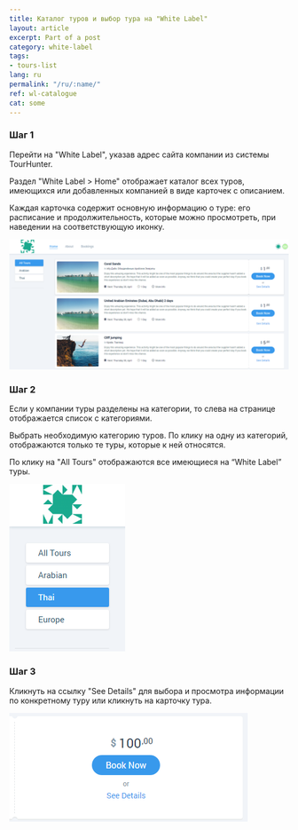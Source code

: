 ```yaml
---
title: Каталог туров и выбор тура на "White Label"
layout: article
excerpt: Part of a post
category: white-label
tags:
- tours-list
lang: ru
permalink: "/ru/:name/"
ref: wl-catalogue
cat: some
---
```


### **Шаг 1**

Перейти на "White Label", указав адрес сайта компании из системы TourHunter.  

Раздел "White Label > Home" отображает каталог всех туров, имеющихся или добавленных компанией в виде карточек с описанием. 

Каждая карточка содержит основную информацию о туре: его расписание и продолжительность, которые можно просмотреть, при наведении на соответствующую иконку.

![Tour_catalogue_on_wl1](/assets/images/tour_catalogue_on_wl1.png)

### **Шаг 2**

Если у компании туры разделены на категории, то слева на странице отображается список с категориями. 

Выбрать необходимую категорию туров. По клику на одну из категорий, отображаются только те туры, которые к ней относятся. 

По клику на "All Tours" отображаются все имеющиеся на “White Label” туры.

![Tour_catalogue_on_wl2](/assets/images/tour_catalogue_on_wl2.png)

### **Шаг 3**

Кликнуть на cсылку "See Details" для выбора и просмотра информации по конкретному туру или кликнуть на карточку тура.

![Tour_catalogue_on_wl3](/assets/images/tour_catalogue_on_wl3.png)
